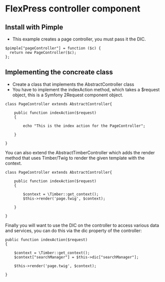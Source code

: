# FlexPress controller component

## Install with Pimple
- This example creates a page controller, you must pass it the DIC.
```
$pimple["pageController"] = function ($c) {
  return new PageController($c);
};

```
## Implementing the concreate class
- Create a class that implements the AbstractController class
- You have to implement the indexAction method, which takes a $request object, this is a Symfony 2Request component object.

```
class PageController extends AbstractController{

    public function indexAction($request)
    {
      
        echo "This is the index action for the PageController";
      
    }

}
```

You can also extend the AbstractTimberController which adds the render method that uses Timber/Twig to render the given template with the context.

```
class PageController extends AbstractController{

    public function indexAction($request)
    {

        $context = \Timber::get_context();
        $this->render('page.twig', $context);

    }

}
```
Finally you will want to use the DIC on the controller to access various data and services, you can do this via the dic property of the controller:
```
public function indexAction($request)
{

    $context = \Timber::get_context();
    $context["searchManager"] = $this->dic["searchManager"];
    
    $this->render('page.twig', $context);

}
```

